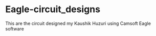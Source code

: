 # Eagle-circuit_designs
This are the circuit designed my Kaushik Huzuri using Camsoft Eagle software
